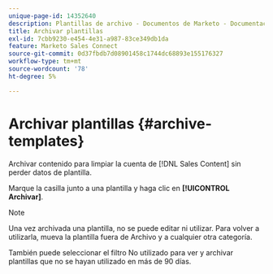 ```yaml
---
unique-page-id: 14352640
description: Plantillas de archivo - Documentos de Marketo - Documentación del producto
title: Archivar plantillas
exl-id: 7cbb9230-e454-4e31-a987-83ce349db1da
feature: Marketo Sales Connect
source-git-commit: 0d37fbdb7d08901458c1744dc68893e155176327
workflow-type: tm+mt
source-wordcount: '78'
ht-degree: 5%

---
```


# Archivar plantillas {#archive-templates}

Archivar contenido para limpiar la cuenta de [!DNL Sales Content] sin perder datos de plantilla.

Marque la casilla junto a una plantilla y haga clic en **[!UICONTROL Archivar]**.

>[!NOTE]
>
>Una vez archivada una plantilla, no se puede editar ni utilizar. Para volver a utilizarla, mueva la plantilla fuera de Archivo y a cualquier otra categoría.

También puede seleccionar el filtro No utilizado para ver y archivar plantillas que no se hayan utilizado en más de 90 días.
